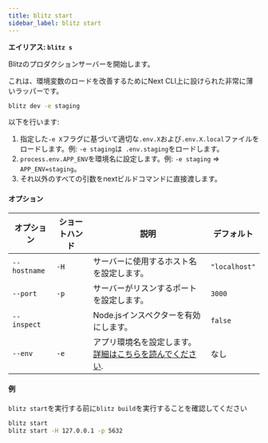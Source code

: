 ```yaml
---
title: blitz start
sidebar_label: blitz start
---
```


**エイリアス: `blitz s`**

Blitzのプロダクションサーバーを開始します。

これは、環境変数のロードを改善するためにNext CLI上に設けられた非常に薄いラッパーです。

```bash
blitz dev -e staging
```

以下を行います:

1. 指定した`-e X`フラグに基づいて適切な`.env.X`および`.env.X.local`ファイルをロードします。例: `-e staging`は` .env.staging`をロードします。
2. `process.env.APP_ENV`を環境名に設定します。例: `-e staging` => `APP_ENV=staging`。
3. それ以外のすべての引数をnextビルドコマンドに直接渡します。

#### オプション

| オプション      | ショートハンド | 説明                                                                                       | デフォルト     |
| ------------ | --------- | ------------------------------------------------------------------------------------- | ------------- |
| `--hostname` | `-H`      | サーバーに使用するホスト名を設定します。                                                        | `"localhost"` |
| `--port`     | `-p`      | サーバーがリスンするポートを設定します。                                                       | `3000`        |
| `--inspect`  |           | Node.jsインスペクターを有効にします。                                                          | `false`       |
| `--env`      | `-e`      | アプリ環境名を設定します。[詳細はこちらを読んでください](/docs/custom-environments#custom-environments). | なし          |

#### 例

<Card type="note">

`blitz start`を実行する前に`blitz build`を実行することを確認してください

</Card>

```bash
blitz start
blitz start -H 127.0.0.1 -p 5632
```
